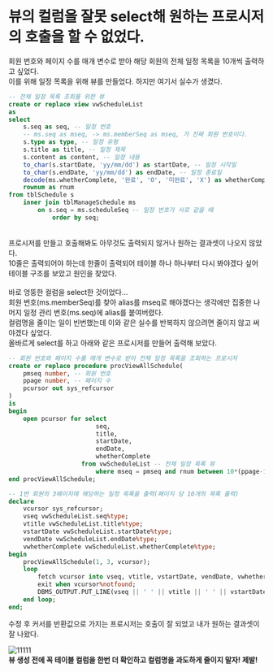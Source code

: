 # 뷰의 컬럼을 잘못 select해 원하는 프로시저의 호출을 할 수 없었다.

회원 번호와 페이지 수를 매개 변수로 받아 해당 회원의 전체 일정 목록을 10개씩 출력하고 싶었다.<br>
이를 위해 일정 목록을 위해 뷰를 만들었다. 하지만 여기서 실수가 생겼다.
```sql
-- 전체 일정 목록 조회를 위한 뷰
create or replace view vwScheduleList
as
select 
    s.seq as seq, -- 일정 번호
    -- ms.seq as mseq, -> ms.memberSeq as mseq, 가 진짜 회원 번호이다.
    s.type as type, -- 일정 유형
    s.title as title, -- 일정 제목
    s.content as content, -- 일정 내용
    to_char(s.startDate, 'yy/mm/dd') as startDate, -- 일정 시작일
    to_char(s.endDate, 'yy/mm/dd') as endDate, -- 일정 종료일
    decode(ms.whetherComplete, '완료', 'O', '미완료', 'X') as whetherComplete, -- 일정 완료 여부
    rownum as rnum
from tblSchedule s
    inner join tblManageSchedule ms
        on s.seq = ms.scheduleSeq -- 일정 번호가 서로 같을 때
            order by seq;
```

<br>프로시저를 만들고 호출해봐도 아무것도 출력되지 않거나 원하는 결과셋이 나오지 않았다.<br>
10줄은 출력되어야 하는데 한줄이 출력되어 테이블 하나 하나부터 다시 봐야겠다 싶어 테이블 구조를 보았고 원인을 찾았다.<br>    
바로 엉뚱한 컬럼을 select한 것이었다...<br>
회원 번호(ms.memberSeq)를 찾아 alias를 mseq로 해야겠다는 생각에만 집중한 나머지 일정 관리 번호(ms.seq)에 alias를 붙여버렸다.<br>
컬럼명을 줄이는 일이 빈번했는데 이와 같은 실수를 반복하지 않으려면 줄이지 않고 써야겠다 싶었다.<br>
올바르게 select를 하고 아래와 같은 프로시저를 만들어 출력해 보았다.
```sql
-- 회원 번호와 페이지 수를 매개 변수로 받아 전체 일정 목록을 조회하는 프로시저
create or replace procedure procViewAllSchedule(
    pmseq number, -- 회원 번호
    ppage number, -- 페이지 수
    pcursor out sys_refcursor
)
is
begin
    open pcursor for select
                        seq,
                        title,
                        startDate,
                        endDate,
                        whetherComplete
                    from vwScheduleList -- 전체 일정 목록 뷰
                        where mseq = pmseq and rnum between 10*(ppage-1)+1 and ppage*10;
end procViewAllSchedule;
```


```sql
-- 1번 회원의 3페이지에 해당하는 일정 목록을 출력(페이지 당 10개의 목록 출력)
declare
    vcursor sys_refcursor;
    vseq vwScheduleList.seq%type;
    vtitle vwScheduleList.title%type;
    vstartDate vwScheduleList.startDate%type;
    vendDate vwScheduleList.endDate%type;
    vwhetherComplete vwScheduleList.whetherComplete%type;
begin
    procViewAllSchedule(1, 3, vcursor);
    loop
        fetch vcursor into vseq, vtitle, vstartDate, vendDate, vwhetherComplete;
        exit when vcursor%notfound;
        DBMS_OUTPUT.PUT_LINE(vseq || ' ' || vtitle || ' ' || vstartDate || ' ' || vendDate || ' ' || vwhetherComplete);
    end loop;
end;
```

수정 후 커서를 반환값으로 가지는 프로시저는 호출이 잘 되었고 내가 원하는 결과셋이 잘 나왔다.<br>

![11111](https://user-images.githubusercontent.com/77385338/110211038-f8131280-7ed7-11eb-9be6-52a18ed75d08.png)<br>
**뷰 생성 전에 꼭 테이블 컬럼을 한번 더 확인하고 컬럼명을 과도하게 줄이지 말자! 제발!**



